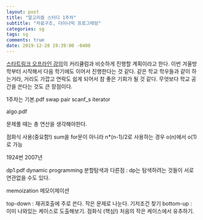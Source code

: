 ```yaml
---
layout: post
title: "알고리즘 스터디 1주차"
subtitle: "자료구조, 다이나믹 프로그래밍"
categories: sg
tags: sg  
comments: true
date: 2019-12-28 19:39:00 -0400
---
```

 

  [스타트링크 오프라인 강의](https://offline.startlink.help/hc/ko/articles/217245158)의 커리큘럼과 비슷하게 진행할 계획이라고 한다. 이번 겨울방학부터 시작해서 다음 학기에도 이어서 진행한다는 것 같다. 같은 학교 학우들과 같이 하는거라, 거리도 가깝고 연락도 쉽게 되어서 참 좋은 기회가 될 것 같다. 무엇보다 학교 공간을 쓴다는 것도 큰 장점이다. 

  1주차는 
  기본.pdf
swap
pair
scanf_s
iterator



algo.pdf

문제풀 때는 
총 연산을 생각해야한다.


점화식 사용(중요함!)
sum을 for문이 아니라 n*(n-1)/2로 사용하는 경우 
o(n)에서 o(1)로 가능



1924번 2007년

dp1.pdf
dynamic programming
분할탐색과 다른점 : dp는 탐색하려는 것들이 서로 연관없을 수도 있다.



memoization 메모이제이션

top-down : 재귀호출에 주로 쓴다. 작은 문제로 나눈다.
	기저조건 찾기
bottom-up : 이미 나와있는 케이스로 도출해보기. 점화식
(핵심!)
	처음의 작은 케이스에서 유추하기.

